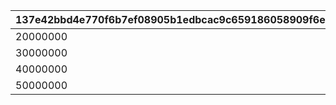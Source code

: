|137e42bbd4e770f6b7ef08905b1edbcac9c659186058909f6e42c21a39b34e42|db1116cf2739177314adcb14367b38287eb9b9ace4a331407e5d764286f0a833|332d30f23ad8337d847fafff9ccce0f629471fa3e5fed74f482849303b6b0d05|f5bbab355c7428d6e2a47dbfe58046f6281844a0e5f4b54ab3422b0ca0d39780|91de2c2d32ebefadd497297a48597edd1a41b29fb488ad37075a2e8150c3b8ce|
| --- | --- | --- | --- | --- |
|20000000|20000|1000|5|1|
|30000000|30000|1200|5|2|
|40000000|40000|1500|5|3|
|50000000|50000|2000|5|4|